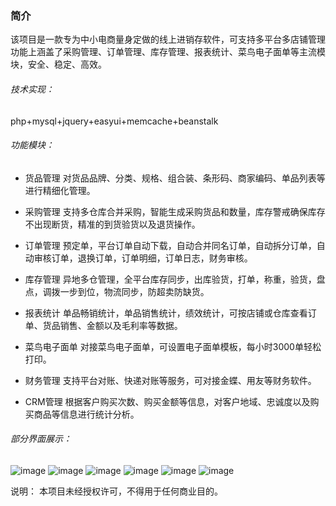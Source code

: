### 简介

该项目是一款专为中小电商量身定做的线上进销存软件，可支持多平台多店铺管理
功能上涵盖了采购管理、订单管理、库存管理、报表统计、菜鸟电子面单等主流模块，安全、稳定、高效。

###### 技术实现：
php+mysql+jquery+easyui+memcache+beanstalk

###### 功能模块：

- 货品管理
 对货品品牌、分类、规格、组合装、条形码、商家编码、单品列表等进行精细化管理。

- 采购管理
支持多仓库合并采购，智能生成采购货品和数量，库存警戒确保库存不出现断货，精准的到货验货以及退货操作。

- 订单管理
预定单，平台订单自动下载，自动合并同名订单，自动拆分订单，自动审核订单，退换订单，订单明细，订单日志，财务审核。

- 库存管理
异地多仓管理，全平台库存同步，出库验货，打单，称重，验货，盘点，调拨一步到位，物流同步，防超卖防缺货。

- 报表统计
单品畅销统计，单品销售统计，绩效统计，可按店铺或仓库查看订单、货品销售、金额以及毛利率等数据。

- 菜鸟电子面单
对接菜鸟电子面单，可设置电子面单模板，每小时3000单轻松打印。

- 财务管理
支持平台对账、快递对账等服务，可对接金蝶、用友等财务软件。

- CRM管理
根据客户购买次数、购买金额等信息，对客户地域、忠诚度以及购买商品等信息进行统计分析。


###### 部分界面展示：

![image](https://github.com/Miracle-Lee/er/blob/master/www/Public/Image/desc/1.png)
![image](https://github.com/Miracle-Lee/er/blob/master/www/Public/Image/desc/2.png)
![image](https://github.com/Miracle-Lee/er/blob/master/www/Public/Image/desc/3.png)
![image](https://github.com/Miracle-Lee/er/blob/master/www/Public/Image/desc/4.png)
![image](https://github.com/Miracle-Lee/er/blob/master/www/Public/Image/desc/5.png)
![image](https://github.com/Miracle-Lee/er/blob/master/www/Public/Image/desc/6.png)


说明：
本项目未经授权许可，不得用于任何商业目的。

